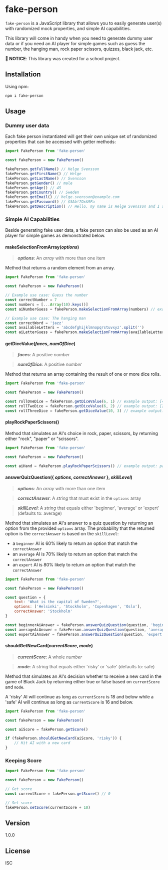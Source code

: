 # fake-person

``fake-person`` is a JavaScript library that allows you to easily generate user(s) with randomized mock properties, and simple AI capabilities.

This library will come in handy when you need to generate dummy user data or if you need an AI player for simple games such as guess the number, the hanging man, rock paper scissors, quizzes, black jack, etc.

**🚨 NOTICE**: This library was created for a school project.

## Installation
Using npm:
```bash
npm i fake-person
```

## Usage


### Dummy user data
Each fake person instantiated will get their own unique set of randomized properties that can be accessed with getter methods:

```javascript
import FakePerson from 'fake-person'

const fakePerson = new FakePerson()

fakePerson.getFullName() // Helge Svensson
fakePerson.getFirstName() // Helge
fakePerson.getLastName() // Svensson
fakePerson.getGender() // male
fakePerson.getAge() // 45
fakePerson.getCountry() // Sweden
fakePerson.getEmail() // helge.svensson@example.com
fakePerson.getPassword() // $5Ab!7Ox&9Pa
fakePerson.getDescription() // Hello, my name is Helge Svensson and I am 45 years old. I live in Sweden and you can contact me at helge.svensson@example.com.
```

### Simple AI Capabilities

Beside generating fake user data, a fake person can also be used as an AI player for simple games as demonstrated below.

#### makeSelectionFromArray(*options*)

> ***options***: An *array* with more than one item

Method that returns a random element from an array.

```javascript
import FakePerson from 'fake-person'

const fakePerson = new FakePerson()

// Example use case: Guess the number
const correctNumber = 7
const numbers = [...Array(10).keys()]
const aiNumberGuess = fakePerson.makeSelectionFromArray(numbers) // example output: 4

// Example use case: The hanging man
const correctWord = 'jazz'
const availableLetters = 'abcdefghijklmnopqrstuvxyz'.split('')
const aiLetterGuess = fakePerson.makeSelectionFromArray(availableLetters) // example output: j
```
#### getDiceValue(*faces*, *numOfDice*)
> ***faces***: A positive *number*

> ***numOfDice***: A positive *number*

Method that returns an array containing the result of one or more dice rolls.

```javascript
import FakePerson from 'fake-person'

const fakePerson = new FakePerson()

const rollOneDice = fakePerson.getDiceValue(6, 1) // example output: [4] 
const rollTwoDice = fakePerson.getDiceValue(6, 2) // example output: [2, 6] 
const rollThreeDice = fakePerson.getDiceValue(10, 3) // example output: [9, 3, 5] 
```

#### playRockPaperScissors()
Method that simulates an AI's choice in rock, paper, scissors, by returning either "rock", "paper" or "scissors".
```javascript
import FakePerson from 'fake-person'

const fakePerson = new FakePerson()

const aiHand = fakePerson.playRockPaperScissors() // example output: paper 
```
#### answerQuizQuestion({ *options*, *correctAnswer* }, *skillLevel*)
> ***options***: An *array* with more than one item

> ***correctAnswer***: A *string* that must exist in the ``options`` array

> ***skillLevel***: A *string* that equals either 'beginner', 'average' or 'expert' (defaults to: average)

Method that simulates an AI's answer to a quiz question by returning an option from the provided ``options`` array. The probability that the returned option is the ``correctAnswer`` is based on the ``skillLevel``:
- a ``beginner`` AI is 60% likely to return an option that match the ``correctAnswer``
- an ``average`` AI is 70% likely to return an option that match the ``correctAnswer``
- an ``expert`` AI is 80% likely to return an option that match the ``correctAnswer``

```javascript
import FakePerson from 'fake-person'

const fakePerson = new FakePerson()

const question = {
	text: 'What is the capital of Sweden?',
	options: ['Helsinki', 'Stockholm', 'Copenhagen', 'Oslo'],
	correctAnswer: 'Stockholm'
}

const beginnerAiAnswer = fakePerson.answerQuizQuestion(question, 'beginner') // example output: Helsinki
const averageAiAnswer = fakePerson.answerQuizQuestion(question, 'average') // example output: Oslo
const expertAiAnswer = fakePerson.answerQuizQuestion(question, 'expert') // example output: Stockholm
```

#### shouldGetNewCard(*currentScore*, *mode*)
> ***currentScore***: A whole *number*

> ***mode***: A *string* that equals either 'risky' or 'safe' (defaults to: safe)

Method that simulates an AI's decision whether to receive a new card in the game of Black Jack by returning either true or false based on ``currentScore`` and ``mode``.

A 'risky' AI will continue as long as ``currentScore`` is 18 and below while a 'safe' AI will continue as long as ``currentScore`` is 16 and below.

```javascript
import FakePerson from 'fake-person'

const fakePerson = new FakePerson()

const aiScore = fakePerson.getScore()

if (fakePerson.shouldGetNewCard(aiScore, 'risky')) {
	// Hit AI with a new card
}
```

### Keeping Score
```javascript
import FakePerson from 'fake-person'

const fakePerson = new FakePerson()

// Get score
const currentScore = fakePerson.getScore() // 0

// Set score
fakePerson.setScore(currentScore + 10)
```

## Version
1.0.0

## License
ISC


